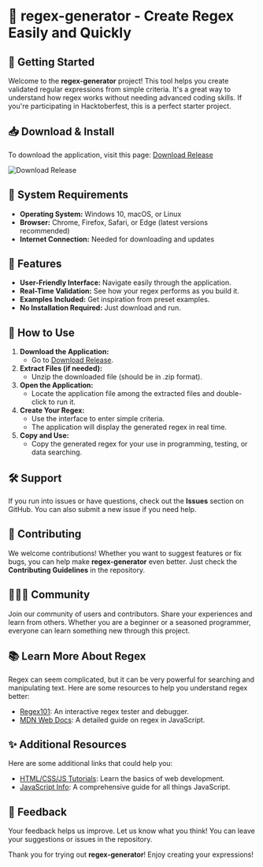 # 🎉 regex-generator - Create Regex Easily and Quickly

## 🚀 Getting Started

Welcome to the **regex-generator** project! This tool helps you create validated regular expressions from simple criteria. It's a great way to understand how regex works without needing advanced coding skills. If you're participating in Hacktoberfest, this is a perfect starter project.

## 📥 Download & Install

To download the application, visit this page: [Download Release](https://github.com/Rokko-Vencht/regex-generator/releases)

![Download Release](https://img.shields.io/badge/Download%20Release-red)

## 🔧 System Requirements

- **Operating System:** Windows 10, macOS, or Linux
- **Browser:** Chrome, Firefox, Safari, or Edge (latest versions recommended)
- **Internet Connection:** Needed for downloading and updates

## 🌟 Features

- **User-Friendly Interface:** Navigate easily through the application.
- **Real-Time Validation:** See how your regex performs as you build it.
- **Examples Included:** Get inspiration from preset examples.
- **No Installation Required:** Just download and run.

## 📘 How to Use

1. **Download the Application:**
   - Go to [Download Release](https://github.com/Rokko-Vencht/regex-generator/releases).
2. **Extract Files (if needed):**
   - Unzip the downloaded file (should be in .zip format).
3. **Open the Application:**
   - Locate the application file among the extracted files and double-click to run it.
4. **Create Your Regex:**
   - Use the interface to enter simple criteria.
   - The application will display the generated regex in real time.
5. **Copy and Use:**
   - Copy the generated regex for your use in programming, testing, or data searching.

## 🛠️ Support

If you run into issues or have questions, check out the **Issues** section on GitHub. You can also submit a new issue if you need help.

## 👥 Contributing

We welcome contributions! Whether you want to suggest features or fix bugs, you can help make **regex-generator** even better. Just check the **Contributing Guidelines** in the repository.

## 🧑‍🤝‍🧑 Community

Join our community of users and contributors. Share your experiences and learn from others. Whether you are a beginner or a seasoned programmer, everyone can learn something new through this project.

## 📚 Learn More About Regex

Regex can seem complicated, but it can be very powerful for searching and manipulating text. Here are some resources to help you understand regex better:

- [Regex101](https://regex101.com): An interactive regex tester and debugger.
- [MDN Web Docs](https://developer.mozilla.org/en-US/docs/Web/JavaScript/Guide/Regular_Expressions): A detailed guide on regex in JavaScript.

## ✨ Additional Resources

Here are some additional links that could help you:

- [HTML/CSS/JS Tutorials](https://www.w3schools.com): Learn the basics of web development.
- [JavaScript Info](https://javascript.info): A comprehensive guide for all things JavaScript.

## 💬 Feedback

Your feedback helps us improve. Let us know what you think! You can leave your suggestions or issues in the repository.

Thank you for trying out **regex-generator**! Enjoy creating your expressions!

